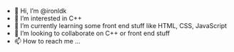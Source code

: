 - 👋 Hi, I’m @ironldk
- 👀 I’m interested in C++
- 🌱 I’m currently learning some front end stuff like HTML, CSS, JavaScript
- 💞️ I’m looking to collaborate on C++ or front end stuff
- 📫 How to reach me ...

<!---
ironldk/ironldk is a ✨ special ✨ repository because its `README.md` (this file) appears on your GitHub profile.
You can click the Preview link to take a look at your changes.
--->
